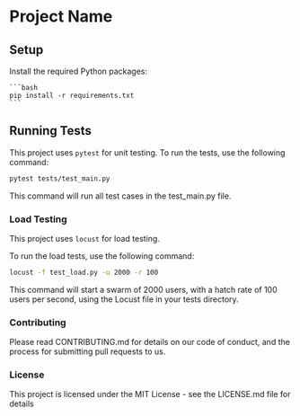 # Project Name

## Setup

Install the required Python packages:

    ```bash
    pip install -r requirements.txt
    ```

## Running Tests

This project uses `pytest` for unit testing. To run the tests, use the following command:

```bash
pytest tests/test_main.py
```

This command will run all test cases in the test_main.py file.

### Load Testing
This project uses `locust` for load testing. 

To run the load tests, use the following command:
```bash
locust -f test_load.py -u 2000 -r 100

```

This command will start a swarm of 2000 users, with a hatch rate of 100 users per second, using the Locust file in your tests directory.

### Contributing
Please read CONTRIBUTING.md for details on our code of conduct, and the process for submitting pull requests to us.

### License
This project is licensed under the MIT License - see the LICENSE.md file for details

```